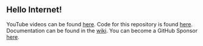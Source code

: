 ## Hello Internet!

YouTube videos can be found [here](https://www.youtube.com/OscarVeliz). Code for this repository is found [here](https://github.com/osveliz/numerical-veliz). Documentation can be found in the [wiki](https://github.com/osveliz/numerical-veliz/wiki). You can become a GitHub Sponsor [here](https://github.com/sponsors/osveliz).
